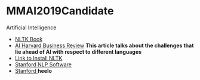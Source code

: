 # MMAI2019Candidate
Artificial Intelligence

- [NLTK Book](https://www.nltk.org/book/)
- [AI Harvard Business Review](https://hbr.org/2018/07/ais-next-great-challenge-understanding-the-nuances-of-language) ****This article talks about the challenges that lie ahead of AI with respect to different languages****
- [Link to Install NLTK](https://www.nltk.org/install.html)
- [Stanford NLP Software](https://stanfordnlp.github.io/CoreNLP/)
- [Stanford ](https://stanfordnlp.io/CoreNLP/)**heelo**
